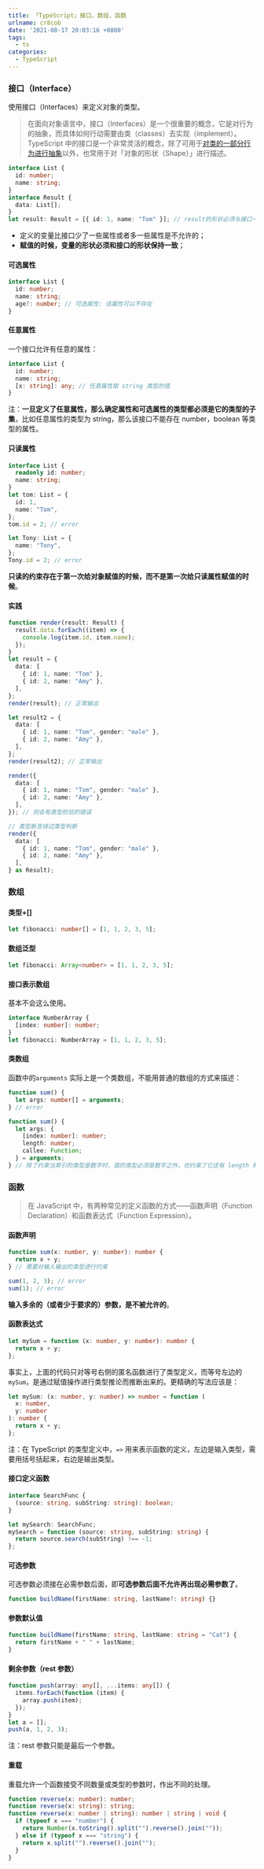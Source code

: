 ```yaml
---
title: 「TypeScript」接口，数组，函数
urlname: cr8cob
date: '2021-08-17 20:03:16 +0800'
tags:
  - ts
categories:
  - TypeScript
---
```


### 接口（Interface）

使用接口（Interfaces）来定义对象的类型。

> 在面向对象语言中，接口（Interfaces）是一个很重要的概念，它是对行为的抽象，而具体如何行动需要由类（classes）去实现（implement）。
> TypeScript 中的接口是一个非常灵活的概念，除了可用于[对类的一部分行为进行抽象](http://ts.xcatliu.com/advanced/class-and-interfaces.html#%E7%B1%BB%E5%AE%9E%E7%8E%B0%E6%8E%A5%E5%8F%A3)以外，也常用于对「对象的形状（Shape）」进行描述。

```typescript
interface List {
  id: number;
  name: string;
}
interface Result {
  data: List[];
}
let result: Result = [{ id: 1, name: "Tom" }]; // result的形状必须与接口一致
```

- 定义的变量比接口少了一些属性或者多一些属性是不允许的；
- **赋值的时候，变量的形状必须和接口的形状保持一致**；

#### 可选属性

```typescript
interface List {
  id: number;
  name: string;
  age?: number; // 可选属性: 该属性可以不存在
}
```

#### 任意属性

一个接口允许有任意的属性：

```typescript
interface List {
  id: number;
  name: string;
  [x: string]: any; // 任意属性取 string 类型的值
}
```

注：**一旦定义了任意属性，那么确定属性和可选属性的类型都必须是它的类型的子集**，比如任意属性的类型为 string，那么该接口不能存在 number，boolean 等类型的属性。

#### 只读属性

```typescript
interface List {
  readonly id: number;
  name: string;
}
let tom: List = {
  id: 1,
  name: "Tom",
};
tom.id = 2; // error

let Tony: List = {
  name: "Tony",
};
Tony.id = 2; // error
```

**只读的约束存在于第一次给对象赋值的时候，而不是第一次给只读属性赋值的时候**。

#### 实践

```typescript
function render(result: Result) {
  result.data.forEach((item) => {
    console.log(item.id, item.name);
  });
}
let result = {
  data: [
    { id: 1, name: "Tom" },
    { id: 2, name: "Amy" },
  ],
};
render(result); // 正常输出

let result2 = {
  data: [
    { id: 1, name: "Tom", gender: "male" },
    { id: 2, name: "Amy" },
  ],
};
render(result2); // 正常输出

render({
  data: [
    { id: 1, name: "Tom", gender: "male" },
    { id: 2, name: "Amy" },
  ],
}); // 则会有类型检验的错误

// 类型断言绕过类型判断
render({
  data: [
    { id: 1, name: "Tom", gender: "male" },
    { id: 2, name: "Amy" },
  ],
} as Result);
```

### 数组

#### 类型+[]

```typescript
let fibonacci: number[] = [1, 1, 2, 3, 5];
```

#### 数组泛型

```typescript
let fibonacci: Array<number> = [1, 1, 2, 3, 5];
```

#### 接口表示数组

基本不会这么使用。

```typescript
interface NumberArray {
  [index: number]: number;
}
let fibonacci: NumberArray = [1, 1, 2, 3, 5];
```

#### 类数组

函数中的`arguments` 实际上是一个类数组，不能用普通的数组的方式来描述：

```typescript
function sum() {
  let args: number[] = arguments;
} // error

function sum() {
  let args: {
    [index: number]: number;
    length: number;
    callee: Function;
  } = arguments;
} // 除了约束当索引的类型是数字时，值的类型必须是数字之外，也约束了它还有 length 和 callee 两个属性。
```

### 函数

> 在 JavaScript 中，有两种常见的定义函数的方式——函数声明（Function Declaration）和函数表达式（Function Expression）。

#### 函数声明

```typescript
function sum(x: number, y: number): number {
  return x + y;
} // 需要对输入输出的类型进行约束

sum(1, 2, 3); // error
sum(1); // error
```

**输入多余的（或者少于要求的）参数，是不被允许的**。

#### 函数表达式

```typescript
let mySum = function (x: number, y: number): number {
  return x + y;
};
```

事实上，上面的代码只对等号右侧的匿名函数进行了类型定义，而等号左边的 `mySum`，是通过赋值操作进行类型推论而推断出来的。更精确的写法应该是：

```typescript
let mySum: (x: number, y: number) => number = function (
  x: number,
  y: number
): number {
  return x + y;
};
```

注：在 TypeScript 的类型定义中，`=>` 用来表示函数的定义，左边是输入类型，需要用括号括起来，右边是输出类型。

#### 接口定义函数

```typescript
interface SearchFunc {
  (source: string, subString: string): boolean;
}

let mySearch: SearchFunc;
mySearch = function (source: string, subString: string) {
  return source.search(subString) !== -1;
};
```

#### 可选参数

可选参数必须接在必需参数后面，即**可选参数后面不允许再出现必需参数了**。

```typescript
function buildName(firstName: string, lastName?: string) {}
```

#### 参数默认值

```typescript
function buildName(firstName: string, lastName: string = "Cat") {
  return firstName + " " + lastName;
}
```

#### 剩余参数（rest 参数）

```typescript
function push(array: any[], ...items: any[]) {
  items.forEach(function (item) {
    array.push(item);
  });
}
let a = [];
push(a, 1, 2, 3);
```

注：rest 参数只能是最后一个参数。

#### 重载

重载允许一个函数接受不同数量或类型的参数时，作出不同的处理。

```typescript
function reverse(x: number): number;
function reverse(x: string): string;
function reverse(x: number | string): number | string | void {
  if (typeof x === "number") {
    return Number(x.toString().split("").reverse().join(""));
  } else if (typeof x === "string") {
    return x.split("").reverse().join("");
  }
}
```
